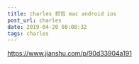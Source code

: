 ```yaml
---
title: charles 抓包 mac android ios
post_url: charles
date: 2019-04-20 08:08:32
tags: charles
---
```


https://www.jianshu.com/p/90d33904a191